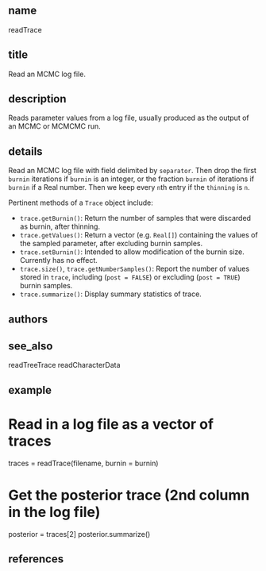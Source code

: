 ## name
readTrace
## title
Read an MCMC log file.
## description
Reads parameter values from a log file,  usually produced as the output of an MCMC or MCMCMC run.
## details

Read an MCMC log file with field delimited by `separator`.
Then drop the first `burnin` iterations if `burnin` is an integer,
or the fraction `burnin` of iterations if `burnin` if a Real number.
Then we keep every `n`th entry if the `thinning` is `n`.

Pertinent methods of a `Trace` object include:

- `trace.getBurnin()`: Return the number of samples that were discarded as burnin, after thinning.
- `trace.getValues()`: Return a vector (e.g. `Real[]`) containing the values of the sampled parameter,
  after excluding burnin samples.
- `trace.setBurnin()`: Intended to allow modification of the burnin size. Currently has no effect.
- `trace.size()`, `trace.getNumberSamples()`: Report the number of values stored in `trace`,
  including (`post = FALSE`) or excluding (`post = TRUE`) burnin samples.
- `trace.summarize()`: Display summary statistics of trace.

## authors
## see_also
readTreeTrace
readCharacterData
## example
# Read in a log file as a vector of traces
traces = readTrace(filename, burnin = burnin)
# Get the posterior trace (2nd column in the log file)
posterior = traces[2]
posterior.summarize()
## references
